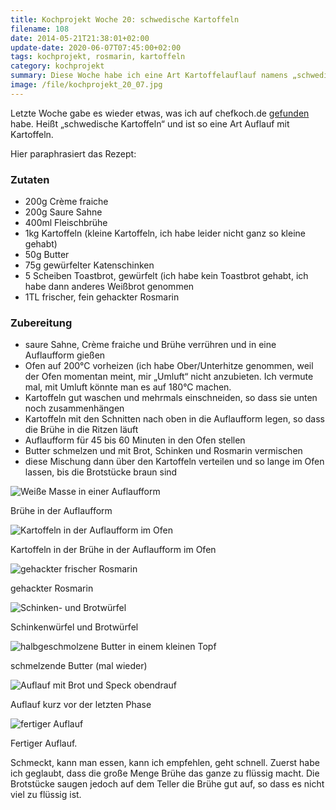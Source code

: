 ```yaml
---
title: Kochprojekt Woche 20: schwedische Kartoffeln
filename: 108
date: 2014-05-21T21:38:01+02:00
update-date: 2020-06-07T07:45:00+02:00
tags: kochprojekt, rosmarin, kartoffeln
category: kochprojekt
summary: Diese Woche habe ich eine Art Kartoffelauflauf namens „schwedische Kartoffeln“ gemacht. Das Rezept habe ich von chefkoch.de
image: /file/kochprojekt_20_07.jpg
---
```


Letzte Woche gabe es wieder etwas, was ich auf chefkoch.de [gefunden](https://www.chefkoch.de/rezepte/1386571243753438/Schwedische-Kartoffeln.html) habe. Heißt „schwedische Kartoffeln“ und ist so eine Art Auflauf mit Kartoffeln.

Hier paraphrasiert das Rezept:

### Zutaten

- 200g Crème fraiche
- 200g Saure Sahne
- 400ml Fleischbrühe
- 1kg Kartoffeln (kleine Kartoffeln, ich habe leider nicht ganz so kleine gehabt)
- 50g Butter
- 75g gewürfelter Katenschinken
- 5 Scheiben Toastbrot, gewürfelt (ich habe kein Toastbrot gehabt, ich habe dann anderes Weißbrot genommen
- 1TL frischer, fein gehackter Rosmarin

### Zubereitung

- saure Sahne, Crème fraiche und Brühe verrühren und in eine Auflaufform gießen
- Ofen auf 200°C vorheizen (ich habe Ober/Unterhitze genommen, weil der Ofen momentan meint, mir „Umluft“ nicht anzubieten. Ich vermute mal, mit Umluft könnte man es auf 180°C machen.
- Kartoffeln gut waschen und mehrmals einschneiden, so dass sie unten noch zusammenhängen
- Kartoffeln mit den Schnitten nach oben in die Auflaufform legen, so dass die Brühe in die Ritzen läuft
- Auflaufform für 45 bis 60 Minuten in den Ofen stellen
- Butter schmelzen und mit Brot, Schinken und Rosmarin vermischen
- diese Mischung dann über den Kartoffeln verteilen und so lange im Ofen lassen, bis die Brotstücke braun sind

![Weiße Masse in einer Auflaufform](/file/kochprojekt_20_01.jpg)

Brühe in der Auflaufform

![Kartoffeln in der Auflaufform im Ofen](/file/kochprojekt_20_02.jpg)

Kartoffeln in der Brühe in der Auflaufform im Ofen

![gehackter frischer Rosmarin](/file/kochprojekt_20_03.jpg)

gehackter Rosmarin

![Schinken- und Brotwürfel](/file/kochprojekt_20_04.jpg)

Schinkenwürfel und Brotwürfel

![halbgeschmolzene Butter in einem kleinen Topf](/file/kochprojekt_20_05.jpg)

schmelzende Butter (mal wieder)

![Auflauf mit Brot und Speck obendrauf](/file/kochprojekt_20_06.jpg)

Auflauf kurz vor der letzten Phase

![fertiger Auflauf](/file/kochprojekt_20_07.jpg)

Fertiger Auflauf.

Schmeckt, kann man essen, kann ich empfehlen, geht schnell. Zuerst habe ich geglaubt, dass die große Menge Brühe das ganze zu flüssig macht. Die Brotstücke saugen jedoch auf dem Teller die Brühe gut auf, so dass es nicht viel zu flüssig ist.
